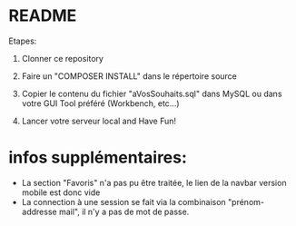 # README

Etapes:

1. Clonner ce repository

2. Faire un "COMPOSER INSTALL" dans le répertoire source

3. Copier le contenu du fichier "aVosSouhaits.sql" dans MySQL ou dans votre GUI Tool préféré (Workbench, etc...)

4. Lancer votre serveur local and Have Fun!


# infos supplémentaires:

- La section "Favoris" n'a pas pu être traitée, le lien de la navbar version mobile est donc vide
- La connection à une session se fait via la combinaison "prénom-addresse mail", il n'y a pas de mot de passe.